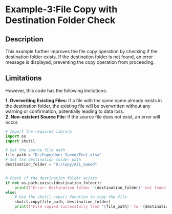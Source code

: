 # Example-3:File Copy with Destination Folder Check

## Description

This example further improves the file copy operation by checking if the destination folder exists. If the destination folder is not found, an error message is displayed, preventing the copy operation from proceeding.

## Limitations

However, this code has the following limitations:

**1. Overwriting Existing Files:** If a file with the same name already exists in the destination folder, the existing file will be overwritten without any warning or confirmation, potentially leading to data loss.<br>
**2. Non-existent Source File:** If the source file does not exist, an error will occur.


```python
# Import the required library
import os
import shutil

# Set the source file path
file_path = "D:/Copy/Umer_Saeed/Test.xlsx"
# Set the destination folder path
destination_folder = "D:/Copy/Ali_Saeed"


# Check if the destination folder exists
if not os.path.exists(destination_folder):
    print(f"Error: Destination folder '{destination_folder}' not found.")
else:
    # Use the shutil.copy() function to copy the file
    shutil.copy(file_path, destination_folder)
    print(f"File copied successfully from '{file_path}' to '{destination_folder}'.")
```
